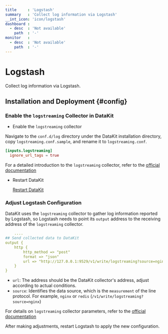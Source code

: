 ```yaml
---
title     : 'Logstash'
summary   : 'Collect log information via Logstash'
__int_icon: 'icon/logstash'
dashboard :
  - desc  : 'Not available'
    path  : '-'
monitor   :
  - desc  : 'Not available'
    path  : '-'
---
```


<!-- markdownlint-disable MD025 -->
# Logstash
<!-- markdownlint-enable -->

Collect log information via Logstash.

## Installation and Deployment {#config}

### Enable the `logstreaming` Collector in DataKit

- Enable the `logstreaming` collector

Navigate to the `conf.d/log` directory under the DataKit installation directory, copy `logstreaming.conf.sample`, and rename it to `logstreaming.conf`.

```toml
[inputs.logstreaming]
  ignore_url_tags = true
```

For a detailed introduction to the `logstreaming` collector, refer to the [official documentation](logstreaming.md)

- Restart DataKit

    [Restart DataKit](../datakit/datakit-service-how-to.md#manage-service)

### Adjust Logstash Configuration

DataKit uses the `logstreaming` collector to gather log information reported by Logstash, so Logstash needs to point its `output` address to the receiving address of the `logstreaming` collector.

```yaml
    ....
## Send collected data to DataKit
output {  
    http {
        http_method => "post"
        format => "json"
        url => "http://127.0.0.1:9529/v1/write/logstreaming?source=nginx"
    }
}
```

- `url`: The address should be the DataKit collector's address, adjust according to actual conditions.
- `source`: Identifies the data source, which is the `measurement` of the line protocol. For example, `nginx` or `redis` (`/v1/write/logstreaming?source=nginx`)

For details on `logstreaming` collector parameters, refer to the [official documentation](logstreaming.md#args)

After making adjustments, restart Logstash to apply the new configuration.
